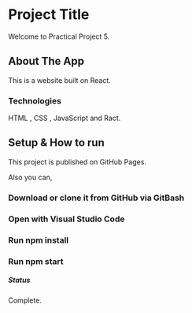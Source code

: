 # Project Title

Welcome to  Practical Project 5.

## About The App

This is a website built on  React. 

### Technologies 

HTML , CSS , JavaScript and Ract. 

## Setup & How to run 

This project is published on GitHub Pages. 

Also you can,

### Download or clone it from GitHub via GitBash
### Open with Visual Studio Code
### Run npm install
### Run npm start

##### Status 

Complete.



